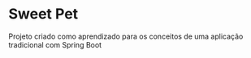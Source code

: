# Sweet Pet

Projeto criado como aprendizado para os conceitos de uma aplicação tradicional com Spring Boot
